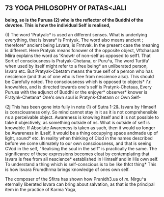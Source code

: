 ## **73 YOGA PHILOSOPHY Of PATAS<JALl**

**being, so is the Purusa (2) who is the reflector of the Buddhi of the devotee. This is how the individual Self is realised,**

(I) The word 'Pratyalc\* is used an different senses. What is underlying everything, that is Isvara\* is Prntyuk. The word also means ancient ; therefore\* ancient being Lsvara, is Frntvak. In the present case the meaning is different. Here Pratyak means fcnower of the opposite object, Vftchaspati Miira explains the word as 'Knowtr of non-self as opposed to self1. That Sort of consciousness is Pratyak-Chetana, or Puru^a, The word Turtifa' when used by itself might refer to a free being\* an unliberated person, Isvara etc. But Pratyak-Cbetatm means the true self of a person who has nescience (and thus of one who is free from nescience also). This should be Carefully noted. The consciousness which is opposed to objects\* i'.r. knowahles, and is directed towards one's self is Pratynk-Chetaua, Every Purusa with the adjunct of Buddhi or the enjoyer\* observer\* knower is Fratynk-Chetana\* One's own soul is Pratynk-Chetann or Own Self-

(2j This has been gone into fully in note (1) of Sutra 1-2&. Isvara by Himself is consciousness only. So mind cannot stay in it as it is not comprehensible ns a perceivable object. Awareness is knowing itself and it is not possible to take it objectively, as something outside of ns. What is outside of self is knowable. If Absolute Awareness is taken as such, then it would uo longer be Awareness in iLself, it would be a thing occupying space andmade up of light, sound\* etc. In reality when thinking of Ciod in the names described before we come ultimately to our own consciousness, and that is seeing CVod in the self, "Realising the soul in the self" is practically the same. The significance of these expressions becomes cleat by contemplating that Isvara is free from all nescience\* established in Himself and in His own self. To understand a thing which is self-conscious is to be like thfct thing\* This is how Isvara Frumdhrma brings knowledge of ones own self.

The composer of the Sfitra has shown how Pranidh3.ua of *m.* Nirgu^a eternally liberated Isvara can bring about salvation, as that is the principal item in the practice of Karma Yoga,